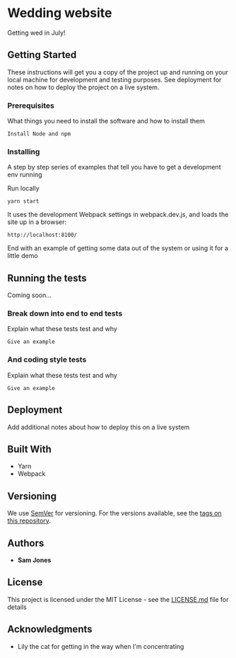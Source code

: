 # Wedding website

Getting wed in July!

## Getting Started

These instructions will get you a copy of the project up and running on your local machine for development and testing purposes. See deployment for notes on how to deploy the project on a live system.

### Prerequisites

What things you need to install the software and how to install them

```
Install Node and npm
```

### Installing

A step by step series of examples that tell you have to get a development env running

Run locally

```
yarn start
```

It uses the development Webpack settings in webpack.dev.js, and loads the site up in a browser:

```
http://localhost:8100/
```

End with an example of getting some data out of the system or using it for a little demo

## Running the tests

Coming soon...

### Break down into end to end tests

Explain what these tests test and why

```
Give an example
```

### And coding style tests

Explain what these tests test and why

```
Give an example
```

## Deployment

Add additional notes about how to deploy this on a live system

## Built With

* Yarn
* Webpack


## Versioning

We use [SemVer](http://semver.org/) for versioning. For the versions available, see the [tags on this repository](https://github.com/your/project/tags).

## Authors

* **Sam Jones**


## License

This project is licensed under the MIT License - see the [LICENSE.md](LICENSE.md) file for details

## Acknowledgments

* Lily the cat for getting in the way when I'm concentrating
